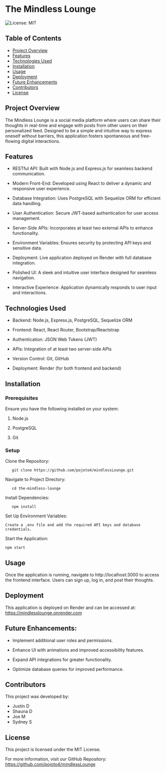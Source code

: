 # The Mindless Lounge

![License: MIT](https://img.shields.io/badge/License-MIT-yellow.svg)

## Table of Contents

- [Project Overview](#project-overview)
- [Features](#features)
- [Technologies Used](#technologies-used)
- [Installation](#installation)
- [Usage](#usage)
- [Deployment](#deployment)
- [Future Enhancements](#future-enhancements)
- [Contributors](#contributors)
- [License](#license)

## Project Overview

The Mindless Lounge is a social media platform where users can share their thoughts in real-time and engage with posts from other users on their personalized feed. Designed to be a simple and intuitive way to express oneself without barriers, this application fosters spontaneous and free-flowing digital interactions.

## Features

- RESTful API: Built with Node.js and Express.js for seamless backend communication.

- Modern Front-End: Developed using React to deliver a dynamic and responsive user experience.

- Database Integration: Uses PostgreSQL with Sequelize ORM for efficient data handling.

- User Authentication: Secure JWT-based authentication for user access management.

- Server-Side APIs: Incorporates at least two external APIs to enhance functionality.

- Environment Variables: Ensures security by protecting API keys and sensitive data.

- Deployment: Live application deployed on Render with full database integration.

- Polished UI: A sleek and intuitive user interface designed for seamless navigation.

- Interactive Experience: Application dynamically responds to user input and interactions.

## Technologies Used

- Backend: Node.js, Express.js, PostgreSQL, Sequelize ORM

- Frontend: React, React Router, Bootstrap/Reactstrap

- Authentication: JSON Web Tokens (JWT)

- APIs: Integration of at least two server-side APIs

- Version Control: Git, GitHub

- Deployment: Render (for both frontend and backend)

## Installation

### Prerequisites

Ensure you have the following installed on your system:

1. Node.js

2. PostgreSQL

3. Git

### Setup

Clone the Repository:

```
   git clone https://github.com/pojoto4/mindlessLounge.git
```

Navigate to Project Directory:

```
   cd the-mindless-lounge
```

Install Dependencies:

```
   npm install
```

Set Up Environment Variables:

```
Create a .env file and add the required API keys and database credentials.
```

Start the Application:

```
npm start
```

## Usage

Once the application is running, navigate to http://localhost:3000 to access the frontend interface. Users can sign up, log in, and post their thoughts.

## Deployment

This application is deployed on Render and can be accessed at: https://mindlesslounge.onrender.com

## Future Enhancements:

- Implement additional user roles and permissions.

- Enhance UI with animations and improved accessibility features.

- Expand API integrations for greater functionality.

- Optimize database queries for improved performance.

## Contributors

This project was developed by:

- Justin D
- Shauna D
- Joe M
- Sydney S

## License

This project is licensed under the MIT License.

For more information, visit our GitHub Repository: https://github.com/pojoto4/mindlessLounge

